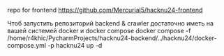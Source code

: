 repo for frontend https://github.com/Mercurial5/hacknu24-frontend


Чтоб запустить репозиторий backend & crawler достаточно иметь на вашей системей docker и docker compose
docker compose -f /home/r4khic/PycharmProjects/hacknu24-backend/../hacknu24/docker-compose.yml -p hacknu24 up -d
